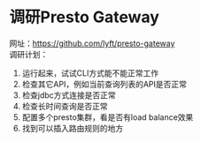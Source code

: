 # 调研Presto Gateway
网址：https://github.com/lyft/presto-gateway  
调研计划：
1. 运行起来，试试CLI方式能不能正常工作
1. 检查其它API，例如当前查询列表的API是否正常
1. 检查jdbc方式连接是否正常
1. 检查长时间查询是否正常
1. 配置多个presto集群，看是否有load balance效果
1. 找到可以插入路由规则的地方
